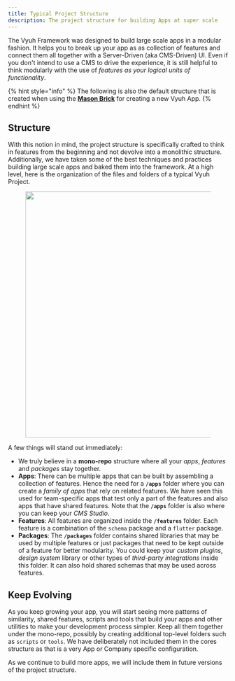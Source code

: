 ```yaml
---
title: Typical Project Structure
description: The project structure for building Apps at super scale
---
```


The Vyuh Framework was designed to build large scale apps in a modular fashion.
It helps you to break up your app as as collection of features and connect them
all together with a Server-Driven (aka CMS-Driven) UI. Even if you don't intend
to use a CMS to drive the experience, it is still helpful to think modularly
with the use of _features as your logical units of functionality_.

{% hint style="info" %} The following is also the default structure that is
created when using the [**Mason Brick**](../intro/mason-setup.md) for creating a
new Vyuh App. {% endhint %}

## Structure

With this notion in mind, the project structure is specifically crafted to think
in features from the beginning and not devolve into a monolithic structure.
Additionally, we have taken some of the best techniques and practices building
large scale apps and baked them into the framework. At a high level, here is the
organization of the files and folders of a typical Vyuh Project.

<figure><img src="../.gitbook/assets/image (22).png" alt="" width="563"><figcaption></figcaption></figure>

A few things will stand out immediately:

- We truly believe in a **mono-repo** structure where all your _apps_,
  _features_ and _packages_ stay together.
- **Apps**: There can be multiple apps that can be built by assembling a
  collection of features. Hence the need for a **`/apps`** folder where you can
  create a _family of apps_ that rely on related features. We have seen this
  used for team-specific apps that test only a part of the features and also
  apps that have shared features. Note that the **`/apps`** folder is also where
  you can keep your _CMS Studio_.
- **Features**: All features are organized inside the **`/features`** folder.
  Each feature is a combination of the `schema` package and a `flutter` package.
- **Packages**: The **`/packages`** folder contains shared libraries that may be
  used by multiple features or just packages that need to be kept outside of a
  feature for better modularity. You could keep your _custom plugins_, _design
  system_ library or other types of _third-party integrations_ inside this
  folder. It can also hold shared schemas that may be used across features.

## Keep Evolving

As you keep growing your app, you will start seeing more patterns of similarity,
shared features, scripts and tools that build your apps and other utilities to
make your development process simpler. Keep all them together under the
mono-repo, possibly by creating additional top-level folders such as `scripts`
or `tools`. We have deliberately not included them in the cores structure as
that is a very App or Company specific configuration.&#x20;

As we continue to build more apps, we will include them in future versions of
the project structure.

